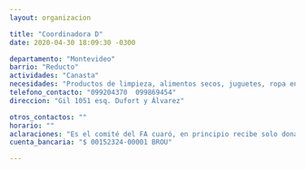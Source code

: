 ```yaml
---
layout: organizacion

title: "Coordinadora D"
date: 2020-04-30 18:09:30 -0300

departamento: "Montevideo"
barrio: "Reducto"
actividades: "Canasta"
necesidades: "Productos de limpieza, alimentos secos, juguetes, ropa en buen estado, transporte"
telefono_contacto: "099204370  099869454"
direccion: "Gil 1051 esq. Dufort y Álvarez"

otros_contactos: ""
horario: ""
aclaraciones: "Es el comité del FA cuaró, en principio recibe solo donaciones para armado de canastas"
cuenta_bancaria: "$ 00152324-00001 BROU"

---
```

